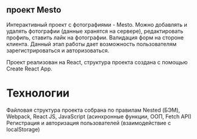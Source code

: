 ## проект Mesto
Интерактивный проект с фотографиями - Mesto. Можно добавлять и удалять фотографии (данные хранятся на сервере), редактировать профиль, ставить лайк на фотографии. Валидация форм на стороне клиента. Данный этап работы дает возможность пользователям зарегистрироваться и авторизоваться.


Проект реализован на React, структура проекта создана с помощью Create React App.

# Технологии
Файловая структура проекта собрана по правилам Nested (БЭМ),
Webpack,
React JS,
JavaScript (асинхронные функции, ООП, Fetch API)
Регистрация и авторизация пользователей (взаимодействие с localStorage)

